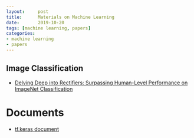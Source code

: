 ```yaml
---
layout:     post
title:      Materials on Machine Learning 
date:       2019-10-20
tags: [machine learning, papers]
categories: 
- machine learning
- papers
---
```


## Image Classification 
- [Delving Deep into Rectifiers: Surpassing Human-Level Performance on ImageNet Classification](https://arxiv.org/pdf/1502.01852v1.pdf)


# Documents
- [tf.keras document](https://www.tensorflow.org/guide/keras/overview)


